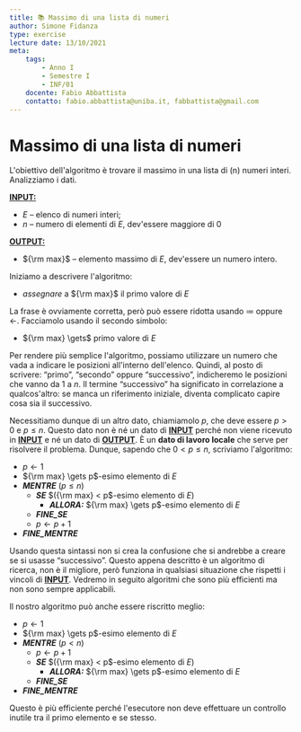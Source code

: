 ```yaml
---
title: 📚 Massimo di una lista di numeri
author: Simone Fidanza
type: exercise
lecture date: 13/10/2021
meta:
    tags:
        - Anno I
        - Semestre I
        - INF/01
    docente: Fabio Abbattista
    contatto: fabio.abbattista@uniba.it, fabbattista@gmail.com
---
```


# Massimo di una lista di numeri

L'obiettivo dell'algoritmo è trovare il massimo in una lista di \(n\) numeri interi. Analizziamo i dati.

<u>**INPUT:**</u>

-   $E$ – elenco di numeri interi;
-   $n$ – numero di elementi di $E$, dev'essere maggiore di $0$

<u>**OUTPUT:**</u>

-   ${\rm max}$ – elemento massimo di $E$, dev'essere un numero intero.

Iniziamo a descrivere l'algoritmo:

-   _assegnare_ a ${\rm max}$ il primo valore di $E$

La frase è ovviamente corretta, però può essere ridotta usando $\coloneqq$ oppure $\gets$. Facciamolo usando il secondo simbolo:

-   ${\rm max} \gets$ primo valore di $E$

Per rendere più semplice l'algoritmo, possiamo utilizzare un numero che vada a indicare le posizioni all'interno dell'elenco. Quindi, al posto di scrivere: “primo”, “secondo” oppure “successivo”, indicheremo le posizioni che vanno da $1$ a $n$. Il termine “successivo” ha significato in correlazione a qualcos'altro: se manca un riferimento iniziale, diventa complicato capire cosa sia il successivo.

Necessitiamo dunque di un altro dato, chiamiamolo $p$, che deve essere $p > 0$ e $p \leq n$. Questo dato non è né un dato di <u>**INPUT**</u> perché non viene ricevuto in <u>**INPUT**</u> e né un dato di <u>**OUTPUT**</u>. È un **dato di lavoro locale** che serve per risolvere il problema. Dunque, sapendo che $0 < p \leq n$, scriviamo l'algoritmo:

-   $p \gets 1$
-   ${\rm max} \gets p$-esimo elemento di $E$
-   **_MENTRE_** $(p \leq n)$
    -   **_SE_** $({\rm max} < p$-esimo elemento di $E)$
        -   **_ALLORA:_** ${\rm max} \gets p$-esimo elemento di $E$
    -   **_FINE_SE_**
    -   $p \gets p + 1$
-   **_FINE_MENTRE_**

Usando questa sintassi non si crea la confusione che si andrebbe a creare se si usasse “successivo”. Questo appena descritto è un algoritmo di ricerca, non è il migliore, però funziona in qualsiasi situazione che rispetti i vincoli di <u>**INPUT**</u>. Vedremo in seguito algoritmi che sono più efficienti ma non sono sempre applicabili.

Il nostro algoritmo può anche essere riscritto meglio:

-   $p \gets 1$
-   ${\rm max} \gets p$-esimo elemento di $E$
-   **_MENTRE_** $(p < n)$
    -   $p \gets p + 1$
    -   **_SE_** $({\rm max} < p$-esimo elemento di $E)$
        -   **_ALLORA:_** ${\rm max} \gets p$-esimo elemento di $E$
    -   **_FINE_SE_**
-   **_FINE_MENTRE_**

Questo è più efficiente perché l'esecutore non deve effettuare un controllo inutile tra il primo elemento e se stesso.
